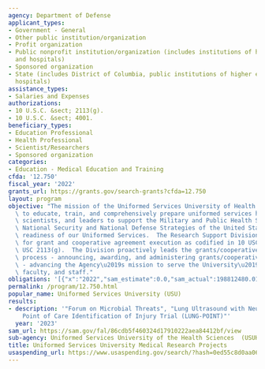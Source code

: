 ```yaml
---
agency: Department of Defense
applicant_types:
- Government - General
- Other public institution/organization
- Profit organization
- Public nonprofit institution/organization (includes institutions of higher education
  and hospitals)
- Sponsored organization
- State (includes District of Columbia, public institutions of higher education and
  hospitals)
assistance_types:
- Salaries and Expenses
authorizations:
- 10 U.S.C. &sect; 2113(g).
- 10 U.S.C. &sect; 4001.
beneficiary_types:
- Education Professional
- Health Professional
- Scientist/Researchers
- Sponsored organization
categories:
- Education - Medical Education and Training
cfda: '12.750'
fiscal_year: '2022'
grants_url: https://grants.gov/search-grants?cfda=12.750
layout: program
objective: "The mission of the Uniformed Services University of Health Sciences is\
  \ to educate, train, and comprehensively prepare uniformed services health professionals,\
  \ scientists, and leaders to support the Military and Public Health Systems, the\
  \ National Security and National Defense Strategies of the United States, and the\
  \ readiness of our Uniformed Services.  The Research Support Division is responsible\
  \ for grant and cooperative agreement execution as codified in 10 USC 2358 and 10\
  \ USC 2113(g).  The Division proactively leads the grants/cooperative agreements\
  \ process - announcing, awarding, and administering grants/cooperative agreements\
  \ - advancing the Agency\u2019s mission to serve the University\u2019s students,\
  \ faculty, and staff."
obligations: '[{"x":"2022","sam_estimate":0.0,"sam_actual":198812480.01,"usa_spending_actual":195738305.12},{"x":"2023","sam_estimate":397243206.92,"sam_actual":0.0,"usa_spending_actual":218063121.28},{"x":"2024","sam_estimate":397243206.92,"sam_actual":0.0,"usa_spending_actual":0.0}]'
permalink: /program/12.750.html
popular_name: Uniformed Services University (USU)
results:
- description: '"Forum on Microbial Threats", "Lung Ultrasound with Neural Net Generated
    Point of Care Identification of Injury Trial (LUNG-POINT)"'
  year: '2023'
sam_url: https://sam.gov/fal/86cdb5f460324d17910222aea84412bf/view
sub-agency: Uniformed Services University of the Health Sciences  (USUHS)
title: Uniformed Services University Medical Research Projects
usaspending_url: https://www.usaspending.gov/search/?hash=0ed55c8d0aa062c1efac225904a622b6
---
```

